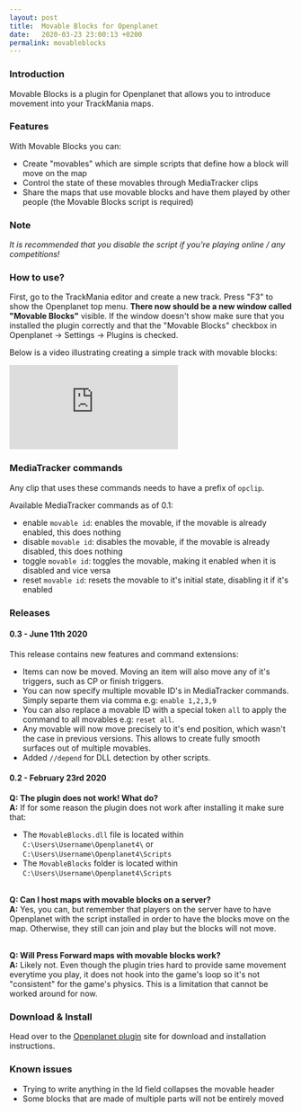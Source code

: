 ```yaml
---
layout: post
title:  Movable Blocks for Openplanet
date:   2020-03-23 23:00:13 +0200
permalink: movableblocks
---
```


### Introduction
Movable Blocks is a plugin for Openplanet that allows you to introduce movement into your TrackMania maps. 

### Features
With Movable Blocks you can:

* Create "movables" which are simple scripts that define how a block will move on the map
* Control the state of these movables through MediaTracker clips
* Share the maps that use movable blocks and have them played by other people (the Movable Blocks script is required)

### Note
*It is recommended that you disable the script if you're playing online / any competitions!*

### How to use?
First, go to the TrackMania editor and create a new track. Press "F3" to show the Openplanet top menu. **There now should be a new window called "Movable Blocks"** visible. If the window doesn't show make sure that you installed the plugin correctly and that the "Movable Blocks" checkbox in Openplanet -> Settings -> Plugins is checked.

Below is a video illustrating creating a simple track with movable blocks:
<iframe src="https://www.youtube.com/embed/O3c3qRGHAz0" frameborder="0"
    allow="accelerometer; autoplay; encrypted-media; gyroscope; picture-in-picture" allowfullscreen></iframe>

### MediaTracker commands
Any clip that uses these commands needs to have a prefix of `opclip`.

Available MediaTracker commands as of 0.1:

* enable `movable id`: enables the movable, if the movable is already enabled, this does nothing
* disable `movable id`: disables the movable, if the movable is already disabled, this does nothing
* toggle `movable id`: toggles the movable, making it enabled when it is disabled and vice versa
* reset `movable id`: resets the movable to it's initial state, disabling it if it's enabled

### Releases
#### 0.3 - June 11th 2020
This release contains new features and command extensions:
* Items can now be moved. Moving an item will also move any of it's triggers, such as CP or finish triggers.
* You can now specify multiple movable ID's in MediaTracker commands. Simply separte them via comma e.g: `enable 1,2,3,9`
* You can also replace a movable ID with a special token `all` to apply the command to all movables e.g: `reset all`.
* Any movable will now move precisely to it's end position, which wasn't the case in previous versions. This allows to create fully smooth surfaces out of multiple movables.
* Added `//depend` for DLL detection by other scripts.

#### 0.2 - February 23rd 2020
**Q: The plugin does not work! What do?**<br>
**A:** If for some reason the plugin does not work after installing it make sure that:
* The `MovableBlocks.dll` file is located within `C:\Users\Username\Openplanet4\` or `C:\Users\Username\Openplanet4\Scripts`
* The `MovableBlocks` folder is located within `C:\Users\Username\Openplanet4\Scripts`<br><br>

**Q: Can I host maps with movable blocks on a server?**<br>
**A:** Yes, you can, but remember that players on the server have to have Openplanet with the script installed in order to have the blocks move on the map. Otherwise, they still can join and play but the blocks will not move.<br><br>


**Q: Will Press Forward maps with movable blocks work?**<br>
**A:** Likely not. Even though the plugin tries hard to provide same movement everytime you play, it does not hook into the game's loop so it's not "consistent" for the game's physics. This is a limitation that cannot be worked around for now. 

### Download & Install
Head over to the [Openplanet plugin](https://openplanet.nl/files/31) site for download and installation instructions. 

### Known issues
* Trying to write anything in the Id field collapses the movable header
* Some blocks that are made of multiple parts will not be entirely moved

